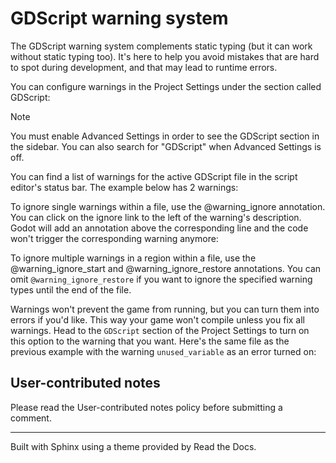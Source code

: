 # GDScript warning system

The GDScript warning system complements static typing (but it can work without
static typing too). It's here to help you avoid mistakes that are hard to spot
during development, and that may lead to runtime errors.

You can configure warnings in the Project Settings under the section called
GDScript:

Note

You must enable Advanced Settings in order to see the GDScript section in the
sidebar. You can also search for "GDScript" when Advanced Settings is off.

You can find a list of warnings for the active GDScript file in the script
editor's status bar. The example below has 2 warnings:

To ignore single warnings within a file, use the @warning_ignore annotation.
You can click on the ignore link to the left of the warning's description.
Godot will add an annotation above the corresponding line and the code won't
trigger the corresponding warning anymore:

To ignore multiple warnings in a region within a file, use the
@warning_ignore_start and @warning_ignore_restore annotations. You can omit
`@warning_ignore_restore` if you want to ignore the specified warning types
until the end of the file.

Warnings won't prevent the game from running, but you can turn them into
errors if you'd like. This way your game won't compile unless you fix all
warnings. Head to the `GDScript` section of the Project Settings to turn on
this option to the warning that you want. Here's the same file as the previous
example with the warning `unused_variable` as an error turned on:

## User-contributed notes

Please read the User-contributed notes policy before submitting a comment.

* * *

Built with Sphinx using a theme provided by Read the Docs.

